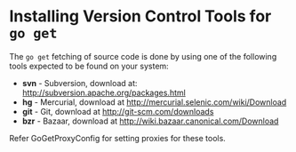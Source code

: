 # Installing Version Control Tools for ` go get `

The ` go get ` fetching of source code is done by using one of the following tools expected to be found on your system:

  * **svn** - Subversion, download at: http://subversion.apache.org/packages.html
  * **hg** - Mercurial, download at http://mercurial.selenic.com/wiki/Download
  * **git** - Git, download at http://git-scm.com/downloads
  * **bzr** - Bazaar, download at http://wiki.bazaar.canonical.com/Download

Refer GoGetProxyConfig for setting proxies for these tools.